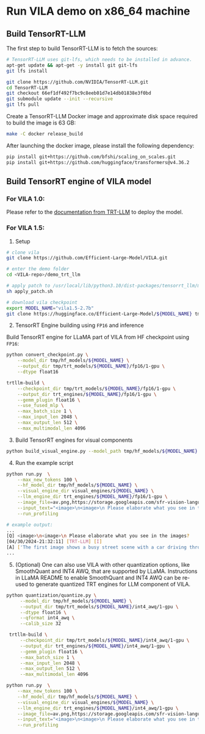 # Run VILA demo on x86_64 machine

## Build TensorRT-LLM
The first step to build TensorRT-LLM is to fetch the sources:
```bash
# TensorRT-LLM uses git-lfs, which needs to be installed in advance.
apt-get update && apt-get -y install git git-lfs
git lfs install

git clone https://github.com/NVIDIA/TensorRT-LLM.git 
cd TensorRT-LLM
git checkout 66ef1df492f7bc9c8eeb01d7e14db01838e3f0bd
git submodule update --init --recursive
git lfs pull
```
Create a TensorRT-LLM Docker image and approximate disk space required to build the image is 63 GB:
```bash
make -C docker release_build
```

After launching the docker image, please install the following dependency:
```bash
pip install git+https://github.com/bfshi/scaling_on_scales.git
pip install git+https://github.com/huggingface/transformers@v4.36.2
```
## Build TensorRT engine of VILA model

### For VILA 1.0:

Please refer to the [documentation from TRT-LLM](https://github.com/NVIDIA/TensorRT-LLM/tree/main/examples/multimodal#llava-and-vila) to deploy the model.

### For VILA 1.5:

1. Setup
```bash
# clone vila
git clone https://github.com/Efficient-Large-Model/VILA.git

# enter the demo folder
cd <VILA-repo>/demo_trt_llm

# apply patch to /usr/local/lib/python3.10/dist-packages/tensorrt_llm/models/llama/convert.py for vila1.5
sh apply_patch.sh

# download vila checkpoint
export MODEL_NAME="vila1.5-2.7b"
git clone https://huggingface.co/Efficient-Large-Model/${MODEL_NAME} tmp/hf_models/${MODEL_NAME}
```

2. TensorRT Engine building using `FP16` and inference

Build TensorRT engine for LLaMA part of VILA from HF checkpoint using `FP16`:
```bash
python convert_checkpoint.py \
    --model_dir tmp/hf_models/${MODEL_NAME} \
    --output_dir tmp/trt_models/${MODEL_NAME}/fp16/1-gpu \
    --dtype float16

trtllm-build \
    --checkpoint_dir tmp/trt_models/${MODEL_NAME}/fp16/1-gpu \
    --output_dir trt_engines/${MODEL_NAME}/fp16/1-gpu \
    --gemm_plugin float16 \
    --use_fused_mlp \
    --max_batch_size 1 \
    --max_input_len 2048 \
    --max_output_len 512 \
    --max_multimodal_len 4096
```

3. Build TensorRT engines for visual components

```bash
python build_visual_engine.py --model_path tmp/hf_models/${MODEL_NAME} --model_type vila --vila_path ../
```

4. Run the example script
```bash
python run.py  \
    --max_new_tokens 100 \
    --hf_model_dir tmp/hf_models/${MODEL_NAME} \
    --visual_engine_dir visual_engines/${MODEL_NAME} \
    --llm_engine_dir trt_engines/${MODEL_NAME}/fp16/1-gpu \
    --image_file=av.png,https://storage.googleapis.com/sfr-vision-language-research/LAVIS/assets/merlion.png \
    --input_text="<image>\n<image>\n Please elaborate what you see in the images?" \
    --run_profiling

# example output:
...
[Q] <image>\n<image>\n Please elaborate what you see in the images?
[04/30/2024-21:32:11] [TRT-LLM] [I] 
[A] ['The first image shows a busy street scene with a car driving through a crosswalk. There are several people walking on the sidewalk, and a cyclist is also visible. The second image captures a beautiful sunset with the iconic Merlion statue spouting water into the water body in the foreground. The Merlion statue is a famous landmark in Singapore, and the water spout is a popular feature of the statue.']
...
```

5. (Optional) One can also use VILA with other quantization options, like SmoothQuant and INT4 AWQ, that are supported by LLaMA. Instructions in LLaMA README to enable SmoothQuant and INT4 AWQ can be re-used to generate quantized TRT engines for LLM component of VILA.
```bash
python quantization/quantize.py \
     --model_dir tmp/hf_models/${MODEL_NAME} \
     --output_dir tmp/trt_models/${MODEL_NAME}/int4_awq/1-gpu \
     --dtype float16 \
     --qformat int4_awq \
     --calib_size 32

 trtllm-build \
     --checkpoint_dir tmp/trt_models/${MODEL_NAME}/int4_awq/1-gpu \
     --output_dir trt_engines/${MODEL_NAME}/int4_awq/1-gpu \
     --gemm_plugin float16 \
     --max_batch_size 1 \
     --max_input_len 2048 \
     --max_output_len 512 \
     --max_multimodal_len 4096

python run.py  \
    --max_new_tokens 100 \
    --hf_model_dir tmp/hf_models/${MODEL_NAME} \
    --visual_engine_dir visual_engines/${MODEL_NAME} \
    --llm_engine_dir trt_engines/${MODEL_NAME}/int4_awq/1-gpu \
    --image_file=av.png,https://storage.googleapis.com/sfr-vision-language-research/LAVIS/assets/merlion.png \
    --input_text="<image>\n<image>\n Please elaborate what you see in the images?" \
    --run_profiling
```

